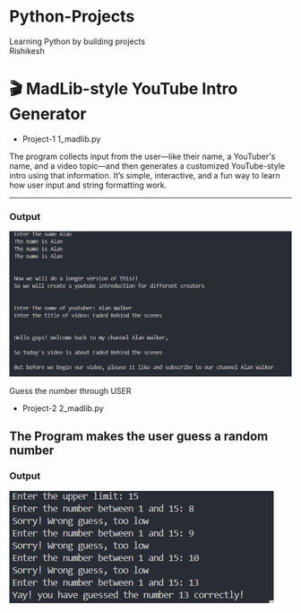 # Python-Projects
Learning Python by building projects 
<br>
Rishikesh 

# 🎬 MadLib-style YouTube Intro Generator 
- Project-1 1_madlib.py

The program collects input from the user—like their name, a YouTuber's name, and a video topic—and then generates a customized YouTube-style intro using that information. It’s simple, interactive, and a fun way to learn how user input and string formatting work.

---

### Output 

![MadLib Output](./images/madlib.png)

 Guess the number through USER  
- Project-2 2_madlib.py

The Program makes the user guess a random number 
---

### Output 

![MadLib Output](./images/guess_the_number_user.png)


